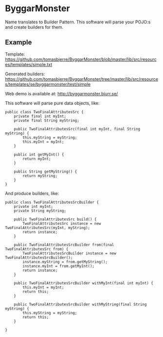 # ByggarMonster #

Name translates to Builder Pattern. This software will parse your POJO:s and create builders for them.

## Example ##
Template: https://github.com/tomasbjerre/ByggarMonster/blob/master/lib/src/resources/templates/simple.txt

Generated builders: https://github.com/tomasbjerre/ByggarMonster/tree/master/lib/src/resources/templates/se/byggarmonster/test/simple

Web demo is available at: http://byggarmonster.bjurr.se/

This software will parse pure data objects, like:

    public class TwoFinalAttributesSrc {
		private final int myInt;
		private final String myString;
	
		public TwoFinalAttributesSrc(final int myInt, final String myString) {
			this.myString = myString;
			this.myInt = myInt;
		}
	
		public int getMyInt() {
			return myInt;
		}
	
		public String getMyString() {
			return myString;
		}
	}

And produce builders, like:

    public class TwoFinalAttributesSrcBuilder {
	    private int myInt;
	    private String myString;
	
	    public TwoFinalAttributesSrc build() {
	        TwoFinalAttributesSrc instance = new TwoFinalAttributesSrc(myInt, myString);
	        return instance;
	    }
	
	    public TwoFinalAttributesSrcBuilder from(final TwoFinalAttributesSrc from) {
	        TwoFinalAttributesSrcBuilder instance = new TwoFinalAttributesSrcBuilder();
	        instance.myString = from.getMyString();
	        instance.myInt = from.getMyInt();
	        return instance;
	    }
	
	    public TwoFinalAttributesSrcBuilder withMyInt(final int myInt) {
	        this.myInt = myInt;
	        return this;
	    }
	
	    public TwoFinalAttributesSrcBuilder withMyString(final String myString) {
	        this.myString = myString;
	        return this;
	    }
	
	}
